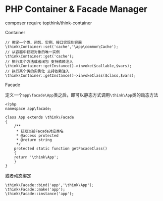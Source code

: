 PHP Container & Facade Manager
===============

composer require topthink/think-container

Container
~~~
// 绑定一个类、闭包、实例、接口实现到容器
\think\Container::set('cache','\app\common\Cache');
// 从容器中获取对象的唯一实例
\think\Container::get('cache');
// 执行某个方法或者闭包 支持依赖注入
\think\Container::getInstance()->invoke($callable,$vars);
// 执行某个类的实例化 支持依赖注入
\think\Container::getInstance()->invokeClass($class,$vars);
~~~

Facade


定义一个`app\facade\App`类之后，即可以静态方式调用`\think\App`类的动态方法
~~~
<?php
namespace app\facade;

class App extends \think\Facade
{
    /**
     * 获取当前Facade对应类名
     * @access protected
     * @return string
     */
    protected static function getFacadeClass()
    {
	return '\think\App';
    }
}
~~~

或者动态绑定
~~~
\think\Facade::bind('app','\think\App');
\think\Facade::make('app');
\think\Facade::instance('app');
~~~